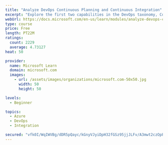 ```yaml
---
title: "Analyze DevOps Continuous Planning and Continuous Integration"
excerpt: "Explore the first two capabilities in the DevOps taxonomy, Continuous Planning and Continuous Integration."
webUrl: https://docs.microsoft.com/en-us/learn/modules/analyze-devops-continuous-planning-intergration/
type: course
price: Free
length: PT22M
ratings:
  count: 2229
  average: 4.73127
heat: 50

provider:
  name: Microsoft Learn
  domain: microsoft.com
  images:
    - url: /assets/images/organizations/microsoft.com-50x50.jpg
      width: 50
      height: 50

levels:
  - Beginner

topics:
  - Azure
  - DevOps
  - Integration

secured: "vfk0I/WqIWVBg/dDR5pQayc/kGnyVJyiDpH32fGSz95jjJLFv/A3mwt2czOpPzM+zWjJXXLAC22EnrOyRnRSAvfxYEO99ss1B1zoXt48/Cw36hA7+ZpujnFAqfGsdcRNSQZ8iqwCNVaFvVu/vqThCG9KIWgXKYrZO0LL42ZYKiQWDsfE5BV1Cx4127e0zmNZ1GcX/FXPABjI79tvg/gLkVTGEgOp5YB29srWzCyN+yCQJRIlMRO3z3bZbypt2Vu/ffLAd9ThqbGzR8eYDhVdYjcWd/asgY/h7bOisQOe7InlbNtkwQW6vBTof+yJoFN0A1XtSFe0hezEuokT5TGaxjgknsFIMl/PdRY3H/LZ6NJRzoOODUzCCCvjTQijtapQS47mnL72YR/uSrF1vXfAi3mrA6j9zrL77y0vvj+gVJ4=;+GDzbWmA+v2S5zoLEgXSrw=="
---
```


